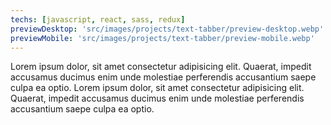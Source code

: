 ```yaml
---
techs: [javascript, react, sass, redux]
previewDesktop: 'src/images/projects/text-tabber/preview-desktop.webp'
previewMobile: 'src/images/projects/text-tabber/preview-mobile.webp'
---
```


Lorem ipsum dolor, sit amet consectetur adipisicing elit. Quaerat, impedit accusamus ducimus enim unde molestiae perferendis accusantium saepe culpa ea optio.
Lorem ipsum dolor, sit amet consectetur adipisicing elit. Quaerat, impedit accusamus ducimus enim unde molestiae perferendis accusantium saepe culpa ea optio.
